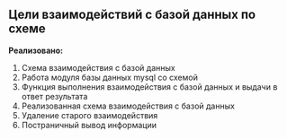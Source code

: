 ## Цели взаимодействий с базой данных по схеме

**Реализовано:**

1. Схема взаимодействия с базой данных
2. Работа модуля базы данных mysql со схемой
3. Функция выполнения взаимодействия с базой данных и выдачи в ответ результата
4. Реализованная схема взаимодействия с базой данных
5. Удаление старого взаимодействия
6. Постраничный вывод информации